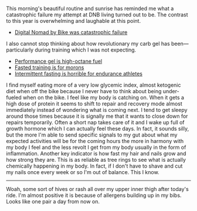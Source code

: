 This morning's beautiful routine and sunrise has reminded me what a catastrophic failure my attempt at DNB living turned out to be. The contrast to this year is overwhelming and laughable at this point. 

- [Digital Nomad by Bike was catastrophic failure](../Bikes/Digital%20Nomad%20by%20Bike%20was%20catastrophic%20failure.md)

I also cannot stop thinking about how revolutionary my carb gel has been—particularly during training which I was not expecting.

- [Performance gel is high-octane fuel](../Fitness/Performance%20gel%20is%20high-octane%20fuel.md)
- [Fasted training is for morons](../Fitness/Fasted%20training%20is%20for%20morons.md)
- [Intermittent fasting is horrible for endurance athletes](../Fitness/Intermittent%20fasting%20is%20horrible%20for%20endurance%20athletes.md)

I find myself eating more of a very low glycemic index, almost ketogenic diet when off the bike because I never have to think about being under-fueled when on the bike. I feel like my body is catching on. When it gets a high dose of protein it seems to shift to repair and recovery mode almost immediately instead of wondering what is coming next. I tend to get sleepy around those times because it is signally me that it wants to close down for repairs temporarily. Often a short nap takes care of it and I wake up full of growth hormone which I can actually feel these days. In fact, it sounds silly, but the more I'm able to send specific signals to my gut about what my expected activities will be for the coming hours the more in harmony with my body I feel and the less revolt I get from my body usually in the form of inflammation. Another key indicator is how fast my hair and nails grow and how strong they are. This is as reliable as tree rings to see what is actually chemically happening in my body. In fact, if I don't have to shave and cut my nails once every week or so I'm out of balance. This I know.

----

Woah, some sort of hives or rash all over my upper inner thigh after today's ride. I'm almost positive it is because of allergens building up in my bibs. Looks like one pair a day from now on.